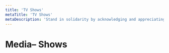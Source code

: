```yaml
---
title: 'TV Shows'
metaTitle: 'TV Shows'
metaDescription: 'Stand in solidarity by acknowledging and appreciating black trans perspectives.'
---
```


# Media– Shows